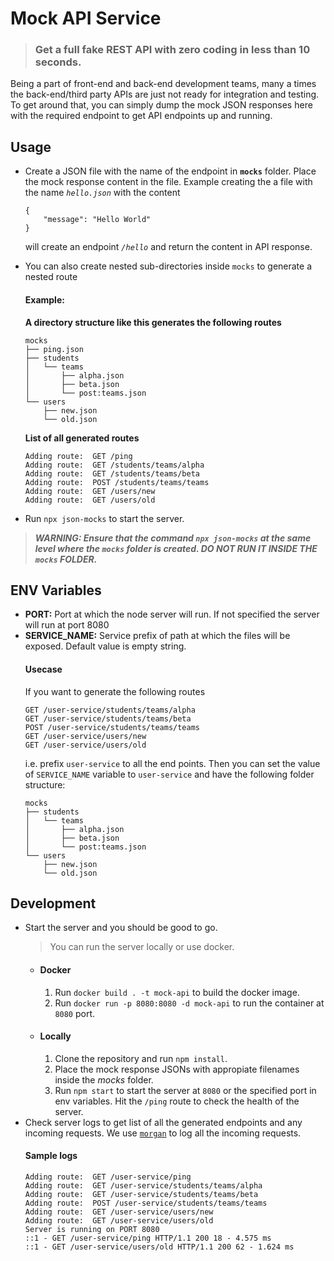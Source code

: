# Mock API Service

> ### Get a full fake REST API with zero coding in less than 10 seconds.

Being a part of front-end and back-end development teams, many a times the back-end/third party APIs are just not ready for integration and testing. To get around that, you can simply dump the mock JSON responses here with the required endpoint to get API endpoints up and running.
## Usage
- Create a JSON file with the name of the endpoint in **`mocks`** folder. Place the mock response content in the file. Example creating the a file with the name *`hello.json`* with the content
    ```
    {
        "message": "Hello World"
    }
    ```
    will create an endpoint *`/hello`* and return the content in API response.
- You can also create nested sub-directories inside `mocks` to generate a nested route

    #### Example:
    **A directory structure like this generates the following routes**
    ```
    mocks
    ├── ping.json
    ├── students
    │   └── teams
    │       ├── alpha.json
    │       ├── beta.json
    │       └── post:teams.json
    └── users
        ├── new.json
        └── old.json
    ```

    **List of all generated routes**
    ```
    Adding route:  GET /ping
    Adding route:  GET /students/teams/alpha
    Adding route:  GET /students/teams/beta
    Adding route:  POST /students/teams/teams
    Adding route:  GET /users/new
    Adding route:  GET /users/old
    ```
    
- Run `npx json-mocks` to start the server.
> ***WARNING: Ensure that the command `npx json-mocks` at the same level where the `mocks` folder is created. DO NOT RUN IT INSIDE THE `mocks` FOLDER.***

## ENV Variables

- **PORT:** Port at which the node server will run. If not specified the server will run at port 8080
- **SERVICE_NAME:** Service prefix of path at which the files will be exposed. Default value is empty string.  
    #### Usecase  
    If you want to generate the following routes
    ```
    GET /user-service/students/teams/alpha
    GET /user-service/students/teams/beta
    POST /user-service/students/teams/teams
    GET /user-service/users/new
    GET /user-service/users/old
    ```
    i.e. prefix `user-service` to all the end points. Then you can set the value of `SERVICE_NAME` variable to `user-service` and have the following folder structure:
    ```
    mocks
    ├── students
    │   └── teams
    │       ├── alpha.json
    │       ├── beta.json
    │       └── post:teams.json
    └── users
        ├── new.json
        └── old.json
    ```

## Development
- Start the server and you should be good to go.  
    > You can run the server locally or use docker.
    - #### Docker
        1. Run `docker build . -t mock-api` to build the docker image.
        2. Run `docker run -p 8080:8080 -d mock-api` to run the container at `8080` port.
    - #### Locally
        1. Clone the repository and run `npm install`.
        1. Place the mock response JSONs with appropiate filenames inside the *mocks* folder.
        2. Run `npm start` to start the server at `8080` or the specified port in env variables. Hit the `/ping` route to check the health of the server.  
- Check server logs to get list of all the generated endpoints and any incoming requests. We use [`morgan`]('https://github.com/expressjs/morgan') to log all the incoming requests.  
    #### Sample logs
    ```
    Adding route:  GET /user-service/ping  
    Adding route:  GET /user-service/students/teams/alpha  
    Adding route:  GET /user-service/students/teams/beta  
    Adding route:  POST /user-service/students/teams/teams  
    Adding route:  GET /user-service/users/new  
    Adding route:  GET /user-service/users/old  
    Server is running on PORT 8080  
    ::1 - GET /user-service/ping HTTP/1.1 200 18 - 4.575 ms  
    ::1 - GET /user-service/users/old HTTP/1.1 200 62 - 1.624 ms
    ```
